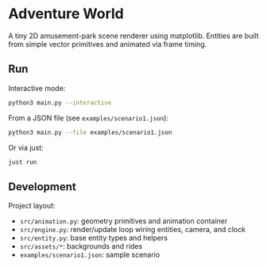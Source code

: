# Adventure World

A tiny 2D amusement-park scene renderer using matplotlib. Entities are built from simple vector primitives and animated via frame timing.

## Run

Interactive mode:

```bash
python3 main.py --interactive
```

From a JSON file (see `examples/scenario1.json`):

```bash
python3 main.py --file examples/scenario1.json
```

Or via just:

```bash
just run
```

## Development


Project layout:

- `src/animation.py`: geometry primitives and animation container
- `src/engine.py`: render/update loop wiring entities, camera, and clock
- `src/entity.py`: base entity types and helpers
- `src/assets/*`: backgrounds and rides
- `examples/scenario1.json`: sample scenario

